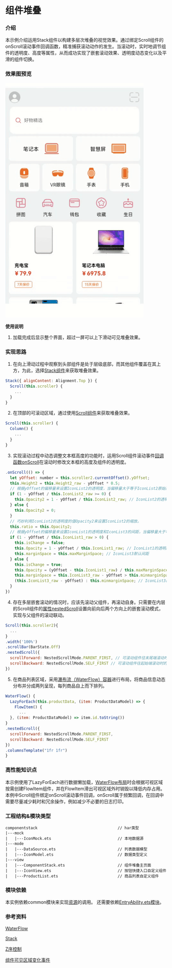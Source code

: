 # 组件堆叠

### 介绍

本示例介绍运用Stack组件以构建多层次堆叠的视觉效果。通过绑定Scroll组件的onScroll滚动事件回调函数，精准捕获滚动动作的发生。当滚动时，实时地调节组件的透明度、高度等属性，从而成功实现了嵌套滚动效果、透明度动态变化以及平滑的组件切换。

### 效果图预览

![](../../product/entry/src/main/resources/base/media/component_stack.gif)

**使用说明**

1. 加载完成后显示整个界面，超过一屏可以上下滑动可见堆叠效果。

### 实现思路

1. 在向上滑动过程中观察到头部组件是处于层级底部，而其他组件覆盖在其上方，为此，选择[Stack组件](src/main/ets/view/ComponentStack.ets)来获取堆叠效果。
```javascript
Stack({ alignContent: Alignment.Top }) {
  Scroll(this.scroller) {
    ...
  }
}
```
2. 在顶部的可滚动区域，通过使用[Scroll组件](src/main/ets/view/ComponentStack.ets)来获取堆叠效果。
```javascript
Scroll(this.scroller) {
  Column() {
    ...
  }
}
```
3. 实现滚动过程中动态调整文本框高度的功能时，运用Scroll组件滚动事件[回调函数onScroll](src/main/ets/view/ComponentStack.ets)在滚动时修改文本框的高度及组件的透明度。
```javascript   
.onScroll(() => {
  let yOffset: number = this.scroller2.currentOffset().yOffset;
  this.Height2 = this.Height2_raw - yOffset * 0.5;
  // 根据yOffset的偏移量来设置IconList2的透明度，当偏移量大于等于IconList2原始高度就是透明的。
  if (1 - yOffset / this.IconList2_raw >= 0) {
    this.Opacity2 = 1 - yOffset / this.IconList2_raw; // IconList2的透明度
  } else {
    this.Opacity2 = 0;
  }
  // 巧妙利用IconList2的透明度的值Opacity2来设置IconList2的缩放。
  this.ratio = this.Opacity2;
  // 根据yOffset的偏移量来设置IconList1的透明度和IconList3的间距，当偏移量大于等于IconList1原始高度就是透明的同时IconList3的间距也是最小的。
  if (1 - yOffset / this.IconList1_raw > 0) {
    this.isChange = false;
    this.Opacity = 1 - yOffset / this.IconList1_raw; // IconList1的透明度
    this.marginSpace = this.maxMarginSpace; // IconList3默认间距
  } else {
    this.isChange = true;
    this.Opacity = (yOffset - this.IconList1_raw) / this.maxMarginSpace; // IconList1的透明度
    this.marginSpace = this.IconList3_raw - yOffset > this.minmarginSpace ?
    (this.IconList3_raw - yOffset) : this.minmarginSpace; // IconList3的间距
  }
})
```
4. 存在多层嵌套滚动的情况时，应该先滚动父组件，再滚动自身。只需要在内层的Scroll组件的[属性nestedScroll](src/main/ets/view/ComponentStack.ets)设置向前向后两个方向上的嵌套滚动模式，实现与父组件的滚动联动。
```javascript  
Scroll(this.scroller2){
  ...
}
.width('100%')
.scrollBar(BarState.Off)
.nestedScroll({
  scrollForward: NestedScrollMode.PARENT_FIRST, // 可滚动组件往末尾端滚动时的嵌套滚动选项,父组件先滚动，父组件滚动到边缘以后自身滚动。
  scrollBackward: NestedScrollMode.SELF_FIRST // 可滚动组件往起始端滚动时的嵌套滚动选项,自身先滚动，自身滚动到边缘以后父组件滚动。
})
```
5. 在商品列表区域，采用[瀑布流（WaterFlow）容器](src/main/ets/view/ProductList.ets)进行布局，将商品信息动态分布并分成两列呈现，每列商品自上而下排列。
```javascript   
WaterFlow() {
  LazyForEach(this.productData, (item: ProductDataModel) => {
    FlowItem() {
      ...
  }, (item: ProductDataModel) => item.id.toString())
}
.nestedScroll({
  scrollForward: NestedScrollMode.PARENT_FIRST,
  scrollBackward: NestedScrollMode.SELF_FIRST
})
.columnsTemplate("1fr 1fr")
}
```

### 高性能知识点

本示例使用了LazyForEach进行数据懒加载，[WaterFlow布局](src/main/ets/view/ProductList.ets)时会根据可视区域按需创建FlowItem组件，并在FlowItem滑出可视区域外时销毁以降低内存占用。
本例中Scroll组件绑定onScroll滚动事件回调，onScroll属于频繁回调，在回调中需要尽量减少耗时和冗余操作，例如减少不必要的日志打印。

### 工程结构&模块类型

```
componentstack                                   // har类型
|---mock
|   |---IconMock.ets                             // 本地数据源 
|---mode
|   |---DataSource.ets                           // 列表数据模型
|   |---IconModel.ets                            // 数据类型定义 
|---view
|   |---ComponentStack.ets                       // 组件堆叠主页面 
|   |---IconView.ets                             // 按钮快捷入口自定义组件 
|   |---ProductList.ets                          // 商品列表自定义组件
```

### 模块依赖

本实例依赖common模块来实现[资源](../../common/utils/src/main/resources/base/element)的调用。 还需要依赖[EntryAbility.ets模块](../../product/entry/src/main/ets/entryability/EntryAbility.ets)。

### 参考资料

[WaterFlow](https://developer.harmonyos.com/cn/docs/documentation/doc-references-V2/ts-container-waterflow-0000001579866570-V2)

[Stack](https://developer.harmonyos.com/cn/docs/documentation/doc-references-V2/ts-container-stack-0000001630425685-V2)

[Z序控制](https://developer.harmonyos.com/cn/docs/documentation/doc-references-V2/ts-universal-attributes-z-order-0000001580185722-V2)

[组件可见区域变化事件](https://developer.harmonyos.com/cn/docs/documentation/doc-references-V2/ts-universal-component-visible-area-change-event-0000001580345642-V2?catalogVersion=V2)